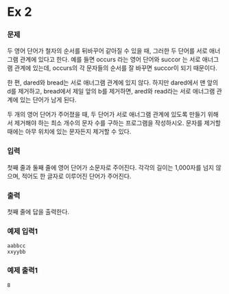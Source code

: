 # Ex 2

### **문제**

두 영어 단어가 철자의 순서를 뒤바꾸어 같아질 수 있을 때, 그러한 두 단어를 서로 애너그램 관계에 있다고 한다. 예를 들면 occurs 라는 영어 단어와 succor 는 서로 애너그램 관계에 있는데, occurs의 각 문자들의 순서를 잘 바꾸면 succor이 되기 때문이다.

한 편, dared와 bread는 서로 애너그램 관계에 있지 않다. 하지만 dared에서 맨 앞의 d를 제거하고, bread에서 제일 앞의 b를 제거하면, ared와 read라는 서로 애너그램 관계에 있는 단어가 남게 된다.

두 개의 영어 단어가 주어졌을 때, 두 단어가 서로 애너그램 관계에 있도록 만들기 위해서 제거해야 하는 최소 개수의 문자 수를 구하는 프로그램을 작성하시오. 문자를 제거할 때에는 아무 위치에 있는 문자든지 제거할 수 있다.

### **입력**

첫째 줄과 둘째 줄에 영어 단어가 소문자로 주어진다. 각각의 길이는 1,000자를 넘지 않으며, 적어도 한 글자로 이루어진 단어가 주어진다.

### **출력**

첫째 줄에 답을 출력한다.

### **예제 입력1**

```
aabbcc
xxyybb
```

### **예제 출력1**

```
8
```
